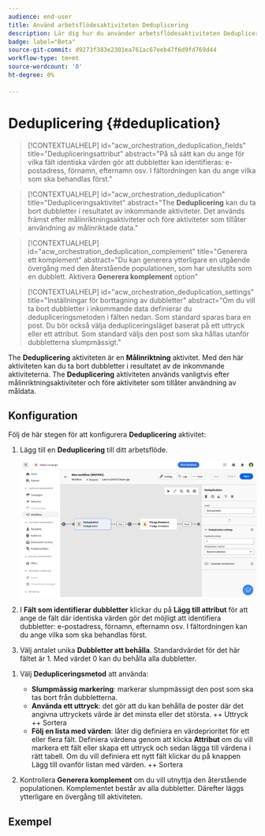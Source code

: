 ```yaml
---
audience: end-user
title: Använd arbetsflödesaktiviteten Deduplicering
description: Lär dig hur du använder arbetsflödesaktiviteten Deduplicering
badge: label="Beta"
source-git-commit: d9273f383e2301ea761ac67eeb47f6d9fd769d44
workflow-type: tm+mt
source-wordcount: '0'
ht-degree: 0%

---
```



# Deduplicering {#deduplication}

>[!CONTEXTUALHELP]
>id="acw_orchestration_deduplication_fields"
>title="Dedupliceringsattribut"
>abstract="På så sätt kan du ange för vilka fält identiska värden gör att dubbletter kan identifieras: e-postadress, förnamn, efternamn osv. I fältordningen kan du ange vilka som ska behandlas först."

>[!CONTEXTUALHELP]
>id="acw_orchestration_deduplication"
>title="Dedupliceringsaktivitet"
>abstract="The **Deduplicering** kan du ta bort dubbletter i resultatet av inkommande aktiviteter. Det används främst efter målinriktningsaktiviteter och före aktiviteter som tillåter användning av målinriktade data."


>[!CONTEXTUALHELP]
>id="acw_orchestration_deduplication_complement"
>title="Generera ett komplement"
>abstract="Du kan generera ytterligare en utgående övergång med den återstående populationen, som har uteslutits som en dubblett. Aktivera **Generera komplement** option"

>[!CONTEXTUALHELP]
>id="acw_orchestration_deduplication_settings"
>title="Inställningar för borttagning av dubbletter"
>abstract="Om du vill ta bort dubbletter i inkommande data definierar du dedupliceringsmetoden i fälten nedan. Som standard sparas bara en post. Du bör också välja dedupliceringsläget baserat på ett uttryck eller ett attribut. Som standard väljs den post som ska hållas utanför dubbletterna slumpmässigt."

The **Deduplicering** aktiviteten är en **Målinriktning** aktivitet. Med den här aktiviteten kan du ta bort dubbletter i resultatet av de inkommande aktiviteterna. The **Deduplicering** aktiviteten används vanligtvis efter målinriktningsaktiviteter och före aktiviteter som tillåter användning av måldata.

## Konfiguration

Följ de här stegen för att konfigurera **Deduplicering** aktivitet:

1. Lägg till en **Deduplicering** till ditt arbetsflöde.

   ![](../assets/workflow-deduplication.png)

1. I **Fält som identifierar dubbletter** klickar du på **Lägg till attribut** för att ange de fält där identiska värden gör det möjligt att identifiera dubbletter: e-postadress, förnamn, efternamn osv. I fältordningen kan du ange vilka som ska behandlas först.

1. Välj antalet unika **Dubbletter att behålla**. Standardvärdet för det här fältet är 1. Med värdet 0 kan du behålla alla dubbletter.

<!--
    For example, if records A and B are considered duplicates of record Y, and a record C is considered as a duplicate of record Z:

    * If the value of the field is 1: only the Y and Z records are kept.
    * If the value of the field is 0: all the records are kept.
    * If the value of the field is 2: records C and Z are kept and two records from A, B, and Y are kept, by chance or depending on the deduplication method selected thereafter.

-->

1. Välj **Dedupliceringsmetod** att använda:

   * **Slumpmässig markering**: markerar slumpmässigt den post som ska tas bort från dubbletterna.
   * **Använda ett uttryck**: det gör att du kan behålla de poster där det angivna uttryckets värde är det minsta eller det största. ++ Uttryck ++ Sortera
   * **Följ en lista med värden**: låter dig definiera en värdeprioritet för ett eller flera fält. Definiera värdena genom att klicka **Attribut** om du vill markera ett fält eller skapa ett uttryck och sedan lägga till värdena i rätt tabell. Om du vill definiera ett nytt fält klickar du på knappen Lägg till ovanför listan med värden. ++ Sortera

1. Kontrollera **Generera komplement** om du vill utnyttja den återstående populationen. Komplementet består av alla dubbletter. Därefter läggs ytterligare en övergång till aktiviteten.

## Exempel

